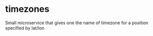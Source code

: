 # timezones
Small microservice that gives one the name of timezone for a position specified by lat/lon
